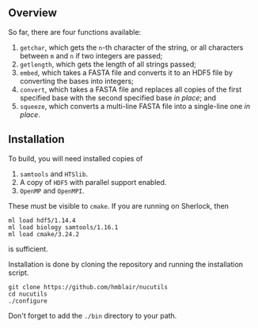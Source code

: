 ## Overview

So far, there are four functions available:
   1. `getchar`, which gets the `n`-th character of the string, or all characters between `m` and `n` if two integers are passed;
   2. `getlength`, which gets the length of all strings passed;
   3. `embed`, which takes a FASTA file and converts it to an HDF5 file by   converting the bases into integers;
   4. `convert`, which takes a FASTA file and replaces all copies of the first specified base with the second specified base *in place*; and
   5. `squeeze`, which converts a multi-line FASTA file into a single-line one *in place*.

## Installation

To build, you will need installed copies of
   1. `samtools` and `HTSlib`.
   2. A copy of `HDF5` with parallel support enabled.
   3. `OpenMP` and `OpenMPI`.

These must be visible to `cmake`. If you are running on Sherlock, then 
```
ml load hdf5/1.14.4
ml load biology samtools/1.16.1
ml load cmake/3.24.2
```
is sufficient.

Installation is done by cloning the repository and running the installation script.
```
git clone https://github.com/hmblair/nucutils
cd nucutils
./configure
```
Don't forget to add the `./bin` directory to your path.


